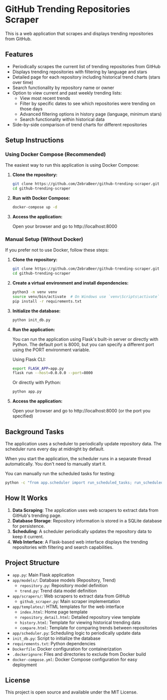 # GitHub Trending Repositories Scraper

This is a web application that scrapes and displays trending repositories from GitHub.

## Features

- Periodically scrapes the current list of trending repositories from GitHub
- Displays trending repositories with filtering by language and stars
- Detailed page for each repository including historical trend charts (stars over time)
- Search functionality by repository name or owner
- Option to view current and past weekly trending lists:
  - View most recent trends
  - Filter by specific dates to see which repositories were trending on those days
  - Advanced filtering options in history page (language, minimum stars)
  - Search functionality within historical data
- Side-by-side comparison of trend charts for different repositories

## Setup Instructions

### Using Docker Compose (Recommended)

The easiest way to run this application is using Docker Compose:

1. **Clone the repository:**

   ```bash
   git clone https://github.com/ZebraBeer/github-trending-scraper.git
   cd github-trending-scraper
   ```

2. **Run with Docker Compose:**

   ```bash
   docker-compose up -d
   ```

3. **Access the application:**

   Open your browser and go to http://localhost:8000

### Manual Setup (Without Docker)

If you prefer not to use Docker, follow these steps:

1. **Clone the repository:**

   ```bash
   git clone https://github.com/ZebraBeer/github-trending-scraper.git
   cd github-trending-scraper
   ```

2. **Create a virtual environment and install dependencies:**

   ```bash
   python3 -m venv venv
   source venv/bin/activate  # On Windows use `venv\Scripts\activate`
   pip install -r requirements.txt
   ```

3. **Initialize the database:**

   ```bash
   python init_db.py
   ```

4. **Run the application:**

   You can run the application using Flask's built-in server or directly with Python.
   The default port is 8000, but you can specify a different port using the PORT environment variable.

   Using Flask CLI:
   ```bash
   export FLASK_APP=app.py
   flask run --host=0.0.0.0 --port=8000
   ```

   Or directly with Python:
   ```bash
   python app.py
   ```

5. **Access the application:**

   Open your browser and go to http://localhost:8000 (or the port you specified)

## Background Tasks

The application uses a scheduler to periodically update repository data. The scheduler runs every day at midnight by default.

When you start the application, the scheduler runs in a separate thread automatically. You don't need to manually start it.

You can manually run the scheduled tasks for testing:

```bash
python -c "from app.scheduler import run_scheduled_tasks; run_scheduled_tasks()"
```

## How It Works

1. **Data Scraping**: The application uses web scrapers to extract data from GitHub's trending page.
2. **Database Storage**: Repository information is stored in a SQLite database for persistence.
3. **Scheduling**: A scheduler periodically updates the repository data to keep it current.
4. **Web Interface**: A Flask-based web interface displays the trending repositories with filtering and search capabilities.

## Project Structure

- `app.py`: Main Flask application
- `app/models/`: Database models (Repository, Trend)
  - `repository.py`: Repository model definition
  - `trend.py`: Trend data model definition
- `app/scrapers/`: Web scrapers to extract data from GitHub
  - `github_scraper.py`: Main scraper implementation
- `app/templates/`: HTML templates for the web interface
  - `index.html`: Home page template
  - `repository_detail.html`: Detailed repository view template
  - `history.html`: Template for viewing historical trending data
  - `compare.html`: Template for comparing trends between repositories
- `app/scheduler.py`: Scheduling logic to periodically update data
- `init_db.py`: Script to initialize the database
- `requirements.txt`: Python dependencies
- `Dockerfile`: Docker configuration for containerization
- `.dockerignore`: Files and directories to exclude from Docker build
- `docker-compose.yml`: Docker Compose configuration for easy deployment

## License

This project is open source and available under the MIT License.
